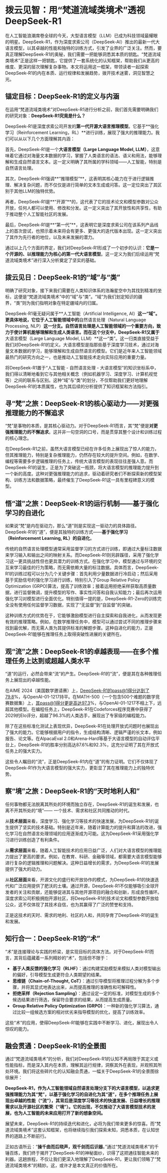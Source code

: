 # 拨云见智：用“梵道流域类境术”透视DeepSeek-R1

在人工智能浪潮席卷全球的今天，大型语言模型（LLM）已成为科技领域最耀眼的明星。DeepSeek-R1，作为深度求索公司（DeepSeek-AI）推出的最新一代大语言模型，以其卓越的性能和独特的训练方式，引发了业界的广泛关注。然而，要真正理解DeepSeek-R1的奥秘，我们需要一把能够洞悉其本质的钥匙。“梵道流域类境术”正是这样一把钥匙，它提供了一套系统化的认知框架，帮助我们从更高的维度、更深的层次理解复杂事物。本文将运用这一框架，带领读者一起探索DeepSeek-R1的内在本质、运行规律和发展趋势，拨开技术迷雾，洞见智慧之光。

## 锚定目标：DeepSeek-R1的定义与内涵

在运用“梵道流域类境术”对DeepSeek-R1进行分析之前，我们首先需要明确我们的研究对象：**DeepSeek-R1究竟是什么？**

DeepSeek-R1是深度求索公司开发的**第一代开源大语言推理模型**。它基于**强化学习（Reinforcement Learning，RL）**进行训练，展现了强大的推理能力。我们可以从以下几个方面理解其内涵：

首先，DeepSeek-R1是一个**大语言模型（Large Language Model, LLM）**，这意味着它通过对海量文本数据的学习，掌握了人类语言的语法、语义和用法，能够理解和生成自然语言文本。这一定义明确了其所属的学科领域——人工智能，特别是自然语言处理。

其次，DeepSeek-R1强调**“推理模型”**，这表明其核心能力在于进行逻辑推理、解决复杂问题，而不仅仅是进行简单的文本生成或问答。这一定位突出了其区别于其他LLM的独特优势。

再者，DeepSeek-R1是**“开源”**的，这代表了它的技术论文和模型参数对公众开放，任何人都可以使用、修改和分发。这一定义突出了其开放性和共享性，有助于推动整个人工智能社区的发展。

最后，DeepSeek-R1是**“第一代”**，这表明它是深度求索公司在该系列产品线上的首次尝试，也预示着未来将会有更多、更强大的迭代版本出现。这一定义突出了其作为先行者的地位，以及未来发展的潜力。

通过以上几个方面的界定，我们对DeepSeek-R1形成了一个初步的认识：**它是一个开源的、以推理能力为核心的第一代大语言模型**。这一定义为我们后续运用“梵道流域类境术”进行深入分析奠定了坚实的基础。

## 拨云见日：DeepSeek-R1的“域”与“类”

明确了研究对象，接下来我们需要在人类知识体系的浩瀚星空中为其找到精准的坐标，这便是“梵道流域类境术”中的“域”与“类”。“域”为我们划定知识的疆界，“类”则为我们指明对象在特定疆域内的归属。

DeepSeek-R1毫无疑问属于**人工智能（Artificial Intelligence, AI）**这一“域”。更具体地说，它位于人工智能领域中的**自然语言处理（Natural Language Processing, NLP）**这一分支。自然语言处理是人工智能领域的一个重要方向，致力于使计算机能够理解和生成人类语言。而在这个分支中，DeepSeek-R1又属于**大语言模型（Large Language Model, LLM）**这一“类”。这一归类直接受益于我们对DeepSeek-R1的定义。大语言模型是指那些基于深度学习技术，通过对海量文本数据的学习，能够理解和生成自然语言的模型。它们是近年来人工智能领域最热门的研究方向之一，也是推动人工智能技术走向实际应用的重要力量。

将DeepSeek-R1置于“人工智能 - 自然语言处理 - 大语言模型”的知识坐标系中，我们得以清晰地看到它与其他相关概念（例如机器学习、深度学习、计算机视觉等）之间的联系与区别。这种“域”与“类”的划分，不仅帮助我们更好地理解DeepSeek-R1的本质属性，也为其后续的分析提供了知识框架和方法指引。

## 寻“梵”之旅：DeepSeek-R1的核心驱动力——对更强推理能力的不懈追求

“梵”是事物的本质，是其核心驱动力。对于DeepSeek-R1而言，其“梵”便是**对更强推理能力的不懈追求**。这并非一句空洞的口号，而是贯穿其整个设计和训练过程的核心理念。

在DeepSeek-R1之前，虽然大语言模型已经在许多任务上展现出了惊人的能力，但其推理能力，特别是复杂推理能力，仍然存在较大的提升空间。例如，在数学、编程等需要多步逻辑推理的任务上，传统大语言模型的表现往往差强人意。而DeepSeek-R1的诞生，正是为了突破这一瓶颈，将大语言模型的推理能力提升到一个新的高度。这种对更强推理能力的追求，驱动着研究者们不断探索新的模型架构、训练方法和数据策略，最终催生了DeepSeek-R1这一具有里程碑意义的模型。

## 悟“道”之旅：DeepSeek-R1的运行机制——基于强化学习的自进化

如果说“梵”是内在驱动力，那么“道”则是实现这一驱动力的具体路径。DeepSeek-R1的“道”，便是其独特的训练方式——**基于强化学习（Reinforcement Learning, RL）的自进化**。

传统的自然语言处理模型通常采用监督学习的方式进行训练，即通过大量标注数据来学习输入和输出之间的映射关系。而DeepSeek-R1则另辟蹊径，采用了强化学习这一更具挑战性但也更具潜力的训练方式。在强化学习中，模型通过与环境的交互来学习最佳的行为策略，而无需依赖大量的标注数据。具体而言，DeepSeek-R1的训练过程可以分为几个关键步骤：首先利用少量数据进行冷启动；然后采用基于奖励信号的强化学习进行训练，特别引入了Group Relative Policy Optimization (GRPO)算法，提高了训练效率；接着运用拒绝采样获取高质量数据，进行监督微调，提升模型的写作、事实性问答和自我认知能力；最后再次运用强化学习对模型进行全面优化。特别值得一提的是，DeepSeek-R1-Zero的训练完全没有使用任何监督学习数据，实现了“无监督”到“自监督”的突破。

这种训练方式的优势在于，它能够激励模型进行自主探索和自我进化，从而发现更有效的推理策略。例如，在数学推理任务中，模型可以通过尝试不同的推理步骤来找到最优解，而无需人类为其提供标准的解题步骤。这种自进化的能力，正是DeepSeek-R1能够在推理任务上取得突破性进展的关键所在。

## 观“流”之旅：DeepSeek-R1的卓越表现——在多个推理任务上达到或超越人类水平

“道”的运行，必然会带来“流”的产生。DeepSeek-R1的“流”，便是其在各种推理任务上展现出的卓越性能。

在AIME 2024（美国数学邀请赛）上，DeepSeek-R1的pass@1得分达到了79.8%，与OpenAI-01-1217持平。在MATH-500（一个包含500个难题的数学竞赛数据集）上，其pass@1得分更是高达97.3%，与OpenAI-01-1217不相上下，远超其他模型。在编程任务上，DeepSeek-R1在Codeforces程序竞赛中获得了2029的Elo评分，超越了96.3%的人类选手，展现出了专家级的编程能力。

除了在这些标准化测试上表现优异，DeepSeek-R1在处理开放式问题时也展现出了强大的能力。它能够根据用户的指令，生成结构清晰、逻辑严谨的长文本，例如报告、论文等。在AlpacaEval 2.0和Arena-Hard等基于大语言模型的自动评估平台上，DeepSeek-R1的胜率分别高达87.6%和92.3%，这充分证明了其在开放式任务上的强大实力。

这些令人瞩目的“流”，正是DeepSeek-R1内在“道”的有力证明。它们不仅体现了DeepSeek-R1作为大语言模型的强大实力，更彰显了其在推理能力上的独特优势。

## 察“境”之旅：DeepSeek-R1的“天时地利人和”

任何事物都无法脱离其所处的环境而独立存在，DeepSeek-R1的诞生和发展，也离不开其所处的“境”—— 一个技术、需求和社区共同推动的时代。

从**技术层面**来看，深度学习、强化学习等技术的快速发展，为DeepSeek-R1的诞生提供了坚实的技术基础。特别是近年来，随着计算能力的提升和算法的改进，强化学习在自然语言处理领域的应用逐渐成为可能。这为DeepSeek-R1采用强化学习进行训练创造了有利条件。

从**需求层面**来看，随着人工智能技术的应用日益广泛，人们对大语言模型的推理能力提出了更高的要求。例如，在教育、科研、金融等领域，都需要大语言模型能够进行复杂的逻辑推理和问题解决。这种日益增长的需求，为DeepSeek-R1的发展提供了强大的动力。

从**社区层面**来看，开源文化的盛行和开放协作的模式，为DeepSeek-R1的快速迭代和广泛应用提供了肥沃的土壤。通过开源，DeepSeek-R1不仅能够吸引全球开发者的关注和贡献，还能够促进其与其他开源项目的融合和创新，形成良性循环。深度求索公司积极拥抱开源社区，将DeepSeek-R1的技术论文和模型参数开放给公众，这不仅体现了其技术自信，也为其赢得了广泛的赞誉和支持。

正是这技术的天时、需求的地利、社区的人和，共同孕育了DeepSeek-R1的诞生和发展。

## 知行合一：DeepSeek-R1的“术”

“术”是连接理论与实践的桥梁，是实现目标的具体方法。对于DeepSeek-R1而言，其背后蕴藏着一系列精妙的“术”，包括但不限于：

*   **基于人类反馈的强化学习（RLHF）**：通过构建奖励模型来模拟人类对模型输出的偏好，引导模型生成更符合人类期望的结果。
*   **思维链（Chain-of-Thought, CoT）**：通过引导模型将推理过程分解为多个步骤，并将其显式地表达出来，从而提高推理的准确性和可解释性。
*   **拒绝采样（Rejection Sampling）**：通过设定一定的标准，对模型生成的多个候选结果进行筛选，保留符合要求的结果，从而提高生成质量。
*   **Group Relative Policy Optimization (GRPO)**：一种新的强化学习算法，通过比较一组候选方案的相对优劣来指导模型的优化，提高了训练效率。

这些“术”的应用，使得DeepSeek-R1能够在实践中不断学习、进化，展现出令人惊叹的能力。

## 融会贯通：DeepSeek-R1的全景图

通过“梵道流域类境术”的分析，我们对DeepSeek-R1的认知不再局限于其定义或性能指标，而是深入其内在本质，理解其运行规律，洞察其外在表现，并观照其所处环境。我们将这些碎片化的认知融会贯通，一幅关于DeepSeek-R1的全景图徐徐展开：

**DeepSeek-R1，作为人工智能领域自然语言处理分支下的大语言模型，以追求更强推理能力为其“梵”，以基于强化学习的自进化为其“道”，在多个推理任务上展现出卓越的性能（“流”），其背后是深度学习等技术的快速发展、日益增长的推理需求以及开源社区的繁荣（“境”）。它的出现，不仅推动了大语言模型技术的发展，也为人工智能的未来应用打开了新的想象空间。**

展望未来，DeepSeek-R1的持续迭代和进化，必将为我们带来更多的惊喜。而“梵道流域类境术”这套认知框架，也将继续指引我们探索未知，洞悉本质，在认知世界的道路上不断前行。

正如古语所云：“**操千曲而后晓声，观千剑而后识器**。”通过“梵道流域类境术”的千锤百炼，我们终于揭开了DeepSeek-R1的神秘面纱，识得了这把通往智能未来的利器。这趟旅程，不仅让我们更深入地理解了DeepSeek-R1，更让我们领略了“梵道流域类境术”的精妙。这，或许才是本文真正的价值所在。
